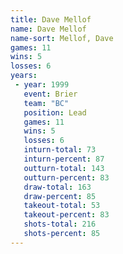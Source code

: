 ```yaml
---
title: Dave Mellof
name: Dave Mellof
name-sort: Mellof, Dave
games: 11
wins: 5
losses: 6
years:
 - year: 1999
   event: Brier
   team: "BC"
   position: Lead
   games: 11
   wins: 5
   losses: 6
   inturn-total: 73
   inturn-percent: 87
   outturn-total: 143
   outturn-percent: 83
   draw-total: 163
   draw-percent: 85
   takeout-total: 53
   takeout-percent: 83
   shots-total: 216
   shots-percent: 85
---
```

